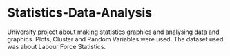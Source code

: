 # Statistics-Data-Analysis
University project about making statistics graphics and analysing data and graphics. Plots, Cluster and Random Variables were used. The dataset used was about Labour Force Statistics.

